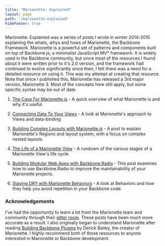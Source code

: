 ```yaml
---
title: "Marionette: Explained"
layout: page
path: '/marionette-explained'
hideFooter: true
---
```


<div class="explanation">
Marionette: Explained was a series of posts I wrote in winter 2014-2015 explaining the whats, whys and hows of Marionette, the Backbone Framework.  Marionette is a powerful set of patterns and components built on top of Backbone.js, a minimalist JavaScript MV* framework. It is widely used in the Backbone community, but since most of the resources I found about it were written prior to it's 2.0 version, and the framework had continued to evolve significantly since then, I felt there was a need for a detailed resource on using it.  This was my attempt at creating that resource.  Note that since I published this, Marionette has released a 3rd major version, Marionette 3.  Most of the concepts here still apply, but some specific syntax may be out of date.  
</div>

1. [The Case For Marionette.js](http://benmccormick.org/2014/12/02/the-case-for-marionette-js/) - A quick overview of what Marionette is and why it's useful.

2. [Connecting Data To Your Views](http://benmccormick.org/2014/12/10/marionette-explained-connecting-your-data-to-your-views/) - A look at Marionette's approach to Views and data-binding

3. [Building Complex Layouts with Marionette.js](http://benmccormick.org/2014/12/22/building-complex-layouts-with-marionette-js/) - A post to explain Marionette's Regions and layout system, with a focus on complex nested layouts.

4. [The Life of a Marionette View](http://benmccormick.org/2015/01/05/marionette-view-life-cycles/) - A rundown of the various stages of a Marionette View's life cycle

5. [Building Modular Web Apps with Backbone.Radio](http://benmccormick.org/2015/01/26/backbone-radio/) - This post examines how to use Backbone.Radio to improve the maintainability of your Marionette projects.


6. [Staying DRY with Marionette Behaviors](http://benmccormick.org/2015/03/23/staying-dry-with-marionette-behaviors/) - A look at Behaviors and how they help you avoid repetition in your Backbone code.

### Acknowledgements

I've had the opportunity to learn a lot from the Marionette team and community through their [gitter room][gitter]. These posts have been much more accurate as a result. I also originally began to understand Marionette after reading [Building Backbone Plugins][bbp] by Derick Bailey, the creator of Marionette. I highly recommend both of those resources to anyone interested in Marionette or Backbone development.

[gitter]: https://gitter.im/marionettejs/backbone.marionette
[bbp]: https://leanpub.com/building-backbone-plugins?a=3a4Srv2pP9p87WQ_eoDoGp
